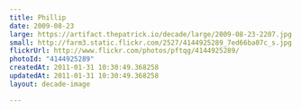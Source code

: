 ```yaml
---
title: Phillip
date: 2009-08-23
large: https://artifact.thepatrick.io/decade/large/2009-08-23-2207.jpg
small: http://farm3.static.flickr.com/2527/4144925289_7ed66ba07c_s.jpg
flickrUrl: http://www.flickr.com/photos/pftqg/4144925289/
photoId: "4144925289"
createdAt: 2011-01-31 10:30:49.368258
updatedAt: 2011-01-31 10:30:49.368258
layout: decade-image

---
```


